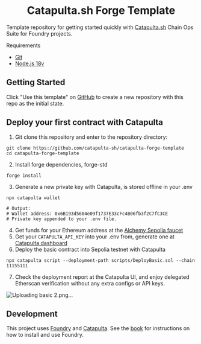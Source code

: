 # <h1 align="center"> Catapulta.sh Forge Template </h1>

Template repository for getting started quickly with [Catapulta.sh](https://catapulta.sh/docs) Chain Ops Suite for Foundry projects.

Requirements

- [Git](https://gist.github.com/derhuerst/1b15ff4652a867391f03)
- [Node.js 18v](https://gist.github.com/d2s/372b5943bce17b964a79)

## Getting Started

Click "Use this template" on [GitHub](https://github.com/catapulta-sh/catapulta-forge-template) to create a new repository with this repo as the initial state.

## Deploy your first contract with Catapulta

1. Git clone this repository and enter to the repository directory:

```
git clone https://github.com/catapulta-sh/catapulta-forge-template
cd catapulta-forge-template
```

2. Install forge dependencies, forge-std

```
forge install
```

3. Generate a new private key with Catapulta, is stored offline in your .env

```
npx catapulta wallet

# Output:
# Wallet address: 0x6B193d5604e09f1737E33cFc4B06fb3f2C7fC3CE
# Private key appended to your .env file.
```

4. Get funds for your Ethereum address at the [Alchemy Sepolia faucet](https://sepoliafaucet.com/)
5. Get your `CATAPULTA_API_KEY` into your .env from, generate one at [Catapulta dashboard](https://catapulta.sh)
6. Deploy the basic contract into Sepolia testnet with Catapulta

```
npx catapulta script --deployment-path scripts/DeployBasic.sol --chain 11155111
```

7. Check the deployment report at the Catapulta UI, and enjoy delegated Etherscan verification without any extra configs or API keys.

![Uploading basic 2.png…]()


## Development

This project uses [Foundry](https://getfoundry.sh) and [Catapulta](https://catapulta.sh/docs). See the [book](https://book.getfoundry.sh/getting-started/installation.html) for instructions on how to install and use Foundry.
